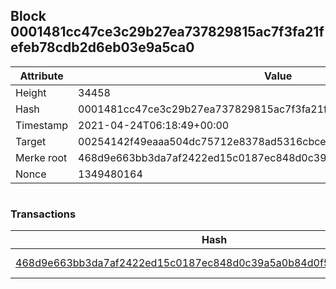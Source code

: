 ## Block 0001481cc47ce3c29b27ea737829815ac7f3fa21fefeb78cdb2d6eb03e9a5ca0

Attribute | Value
--- | ---
Height | 34458
Hash | 0001481cc47ce3c29b27ea737829815ac7f3fa21fefeb78cdb2d6eb03e9a5ca0
Timestamp | 2021-04-24T06:18:49+00:00
Target | 00254142f49eaaa504dc75712e8378ad5316cbcead634704b3734b6271167cc4
Merke root | 468d9e663bb3da7af2422ed15c0187ec848d0c39a5a0b84d0f532d7c68166419
Nonce | 1349480164

```

```

### Transactions

Hash | Amount
--- | ---
[468d9e663bb3da7af2422ed15c0187ec848d0c39a5a0b84d0f532d7c68166419](468d9e663bb3da7af2422ed15c0187ec848d0c39a5a0b84d0f532d7c68166419.md) | 10.00000000 SKEPTI 
